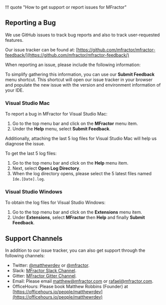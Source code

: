 !!! quote "How to get support or report issues for MFractor"

## Reporting a Bug

We use GitHub issues to track bug reports and also to track user-requested features.

Our issue tracker can be found at: [https://github.com/mfractor/mfractor-feedback/](https://github.com/mfractor/mfractor-feedback/)

When reporting an issue, please include the following information:

To simplify gathering this information, you can use our **Submit Feedback** menu shortcut. This shortcut will open our issue tracker in your browser and populate the new issue with the version and environment information of your IDE.

### Visual Studio Mac

To report a bug in MFractor for Visual Studio Mac:

 1. Go to the top menu bar and click on the **MFractor** menu item.
 2. Under the **Help** menu, select **Submit Feedback**.

Additionally, attaching the last 5 log files for Visual Studio Mac will help us diagnose the issue.

To get the last 5 log files:

 1. Go to the top menu bar and click on the **Help** menu item.
 2. Next, select **Open Log Directory**.
 3. When the log directory opens, please select the 5 latest files named `Ide.[Date].log`.

### Visual Studio Windows

To obtain the log files for Visual Studio Windows:

 1. Go to the top menu bar and click on the **Extensions** menu item.
 2. Under **Extensions**, select **MFractor** then **Help** and finally **Submit Feedback**.

## Support Channels

In addition to our issue tracker, you can also get support through the following channels:

* Twitter: [@matthewrdev](https://twitter.com/matthewrdev) or [@mfractor](https://twitter.com/fractor).
* Slack: [MFractor Slack Channel](https://xamarinchat.slack.com/archives/mfractor).
* Gitter: [MFractor Gitter Channel](https://gitter.im/mfractor/Lobby#).
* Email: Please email [matthew@mfractor.com](mailto:matthew@mfractor.com) or [rafael@mfractor.com](mailto:rafael@mfractor.com).
* OfficeHours: Please book Matthew Robbins (Founder) at [https://officehours.io/people/matthewrdev](https://officehours.io/people/matthewrdev)
